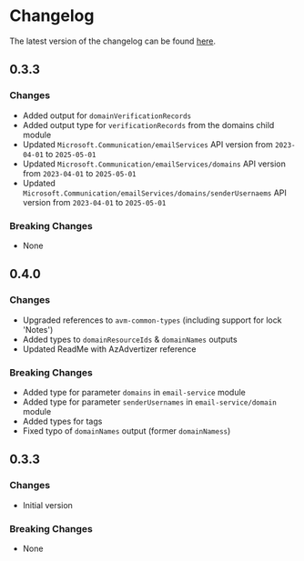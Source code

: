 # Changelog

The latest version of the changelog can be found [here](https://github.com/Azure/bicep-registry-modules/blob/main/avm/res/communication/email-service/CHANGELOG.md).

## 0.3.3

### Changes

- Added output for `domainVerificationRecords`
- Added output type for `verificationRecords` from the domains child module
- Updated `Microsoft.Communication/emailServices` API version from `2023-04-01` to `2025-05-01`
- Updated `Microsoft.Communication/emailServices/domains` API version from `2023-04-01` to `2025-05-01`
- Updated `Microsoft.Communication/emailServices/domains/senderUsernaems` API version from `2023-04-01` to `2025-05-01`


### Breaking Changes

- None

## 0.4.0

### Changes

- Upgraded references to `avm-common-types` (including support for lock 'Notes')
- Added types to `domainResourceIds` & `domainNames` outputs
- Updated ReadMe with AzAdvertizer reference

### Breaking Changes

- Added type for parameter `domains` in `email-service` module
- Added type for parameter `senderUsernames` in `email-service/domain` module
- Added types for tags
- Fixed typo of `domainNames` output (former `domainNamess`)

## 0.3.3

### Changes

- Initial version

### Breaking Changes

- None
